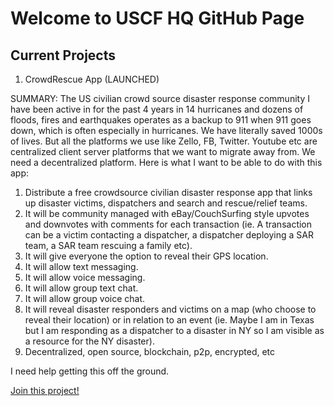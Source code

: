 # Welcome to USCF HQ GitHub Page

## Current Projects

1. CrowdRescue App (LAUNCHED)

SUMMARY: The US civilian crowd source disaster response community I have been active in for the past 4 years in 14 hurricanes and dozens of floods, fires and earthquakes operates as a backup to 911 when 911 goes down, which is often especially in hurricanes. We have literally saved 1000s of lives.
But all the platforms we use like Zello, FB, Twitter. Youtube etc are centralized client server platforms that we want to migrate away from. We need a decentralized platform.
Here is what I want to be able to do with this app:

1. Distribute a free crowdsource civilian disaster response app that links up disaster victims, dispatchers and search and rescue/relief teams.
2. It will be community managed with eBay/CouchSurfing style upvotes and downvotes with comments for each transaction (ie. A transaction can be a victim contacting a dispatcher, a dispatcher deploying a SAR team, a SAR team rescuing a family etc).
3. It will give everyone the option to reveal their GPS location.
4. It will allow text messaging.
5. It will allow voice messaging.
6. It will allow group text chat.
7. It will allow group voice chat.
8. It will reveal disaster responders and victims on a map (who choose to reveal their location) or in relation to an event (ie. Maybe I am in Texas but I am responding as a dispatcher to a disaster in NY so I am visible as a resource for the NY disaster).
9. Decentralized, open source, blockchain, p2p, encrypted, etc

I need help getting this off the ground.

[Join this project!](https://github.com/uscfhq/CrowdRescue-App/)
